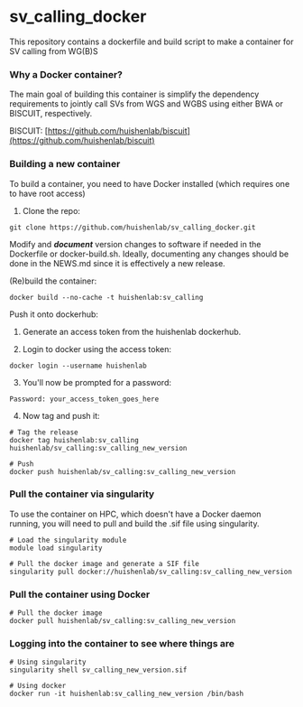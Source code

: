# sv_calling_docker
This repository contains a dockerfile and build script to make a container for SV calling from WG(B)S

### Why a Docker container?

The main goal of building this container is simplify the dependency requirements to jointly call SVs
from WGS and WGBS using either BWA or BISCUIT, respectively.

BISCUIT: [https://github.com/huishenlab/biscuit](https://github.com/huishenlab/biscuit)

### Building a new container

To build a container, you need to have Docker installed (which requires one to have root access)

1) Clone the repo:

```
git clone https://github.com/huishenlab/sv_calling_docker.git
```

Modify and ***document*** version changes to software if needed in the Dockerfile or docker-build.sh.
Ideally, documenting any changes should be done in the NEWS.md since it is effectively a new release.

(Re)build the container:

```
docker build --no-cache -t huishenlab:sv_calling
```

Push it onto dockerhub:

1) Generate an access token from the huishenlab dockerhub.

2) Login to docker using the access token:

```
docker login --username huishenlab
```

3) You'll now be prompted for a password:

```
Password: your_access_token_goes_here
```

4) Now tag and push it:

```
# Tag the release
docker tag huishenlab:sv_calling huishenlab/sv_calling:sv_calling_new_version

# Push
docker push huishenlab/sv_calling:sv_calling_new_version
```

### Pull the container via singularity

To use the container on HPC, which doesn't have a Docker daemon running, you
will need to pull and build the .sif file using singularity.

```
# Load the singularity module
module load singularity

# Pull the docker image and generate a SIF file
singularity pull docker://huishenlab/sv_calling:sv_calling_new_version
```

### Pull the container using Docker

```
# Pull the docker image
docker pull huishenlab/sv_calling:sv_calling_new_version
```


### Logging into the container to see where things are

```
# Using singularity
singularity shell sv_calling_new_version.sif

# Using docker
docker run -it huishenlab:sv_calling_new_version /bin/bash
```
